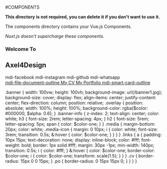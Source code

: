 #COMPONENTS

**This directory is not required, you can delete it if you don't want to use it.**

The components directory contains your Vue.js Components.

_Nuxt.js doesn't supercharge these components._

<div class="overlay"></div>
        <div class="banner-info">
            <h3>Welcome To</h3>
            <h2>Axel<span>4</span>Design</h2>
            <div class="media">
                <v-btn
                    icon
                    href="https://www.google.com"
                    target="_blank"
                    class="media-icon"
                >
                    <v-icon>mdi-facebook</v-icon>
                </v-btn>
                <v-btn
                    icon
                    href="https://www.google.com"
                    target="_blank"
                    class="media-icon"
                >
                    <v-icon>mdi-instagram</v-icon>
                </v-btn>
                <v-btn
                    icon
                    href="https://www.google.com"
                    target="_blank"
                    class="media-icon"
                >
                    <v-icon>mdi-github</v-icon>
                </v-btn>
                <v-btn
                    icon
                    href="https://www.google.com"
                    target="_blank"
                    class="media-icon"
                >
                    <v-icon>mdi-whatsapp</v-icon>
                </v-btn>
            </div>
            <div class="links">
                <a class="cv" href="#"
                    ><v-icon>mdi-file-document-outline</v-icon> My CV
                </a>
                <a class="po" href="#"
                    >My Portfolio <v-icon>mdi-smart-card-outline</v-icon>
                </a>
            </div>
        </div>

.banner {
width: 100vw;
height: 100vh;
background-image: url(/banner1.jpg);
background-size: cover;
display: flex;
align-items: center;
justify-content: center;
flex-direction: column;
position: relative;
.overlay {
position: absolute;
width: 100%;
height: 100%;
background-color: rgba($color: #000000, $alpha: 0.6);
}
.banner-info {
z-index: 2;
text-align: center;
color: white;
h3 {
font-size: 2rem;
letter-spacing: 4px;
}
h2 {
font-size: 5rem;
letter-spacing: 5px;
span {
color: $color-one;
            }
        }
        .media {
            margin-bottom: 20px;
            color: white;
            .media-icon {
                margin: 0 10px;
                i {
                    color: white;
                    font-size: 3rem;
                    transition: 0.5s;
                    &:hover {
                        color: $color-one;
}
}
}
}
.links {
a {
padding: 10px 15px;
text-decoration: none;
display: inline-block;
color: #fff;
font-weight: bold;
border: 1px solid #fff;
margin: 30px -1px;
min-width: 140px;
transition: 0.5s;
i {
color: #fff;
}
&:hover {
color: $color-one;
                    border-color: $color-one;
i {
color: \$color-one;
transform: scale(1.5);
}
}
}
.cv {
border-radius: 15px 0 0 15px;
}
.po {
border-radius: 0 15px 15px 0;
}
}
}
}
